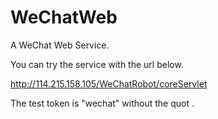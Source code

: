WeChatWeb
=========

A WeChat Web Service.

You can try the service with the url below.

http://114.215.158.105/WeChatRobot/coreServlet

The test token is "wechat" without the quot .
